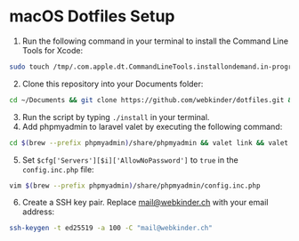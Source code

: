 # macOS Dotfiles Setup

1. Run the following command in your terminal to install the Command Line Tools for Xcode:
```bash
sudo touch /tmp/.com.apple.dt.CommandLineTools.installondemand.in-progress && sudo softwareupdate -i "$(softwareupdate -l | grep -B 1 -E 'Command Line Tools' | awk -F'*' '/^ *\\*/ {print $2}' | sed -e 's/^ *Label: //' -e 's/^ *//' | sort -V | tail -n1)" && sudo rm -f /tmp/.com.apple.dt.CommandLineTools.installondemand.in-progress
```
2. Clone this repository into your Documents folder:
```bash
cd ~/Documents && git clone https://github.com/webkinder/dotfiles.git && cd ./dotfiles
```
3. Run the script by typing `./install` in your terminal.
4. Add phpmyadmin to laravel valet by executing the following command:
```bash
cd $(brew --prefix phpmyadmin)/share/phpmyadmin && valet link && valet secure phpmyadmin && cd
```
5. Set `$cfg['Servers'][$i]['AllowNoPassword']` to `true` in the `config.inc.php` file:
```bash
vim $(brew --prefix phpmyadmin)/share/phpmyadmin/config.inc.php
```
6. Create a SSH key pair. Replace mail@webkinder.ch with your email address:
```bash
ssh-keygen -t ed25519 -a 100 -C "mail@webkinder.ch"
```